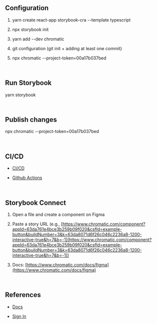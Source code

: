 ## Configuration

1. yarn create react-app storybook-cra --template typescript

2. npx storybook init

3. yarn add --dev chromatic

4. git configuration (git init + adding at least one commit)

5. npx chromatic --project-token=00a17b037bed

<br/>

## Run Storybook

yarn storybook

<br/>

## Publish changes

npx chromatic --project-token=00a17b037bed

<br>

## CI/CD

- [CI/CD](https://www.chromatic.com/docs/ci)

- [Github Actions](https://www.chromatic.com/docs/github-actions)

<br>

## Storybook Connect

1. Open a file and create a component on Figma

2. Paste a story URL (e.g., [https://www.chromatic.com/component?appId=63da761e4bce3b259b09f020&csfId=example-button&buildNumber=3&k=63da8071d6f26c046c2236a8-1200-interactive-true&h=7&b=-1](https://www.chromatic.com/component?appId=63da761e4bce3b259b09f020&csfId=example-button&buildNumber=3&k=63da8071d6f26c046c2236a8-1200-interactive-true&h=7&b=-1))

3. Docs: [https://www.chromatic.com/docs/figma](https://www.chromatic.com/docs/figma)

<br>

## References

- [Docs](https://www.chromatic.com/docs/)

- [Sign In](https://www.chromatic.com/)

